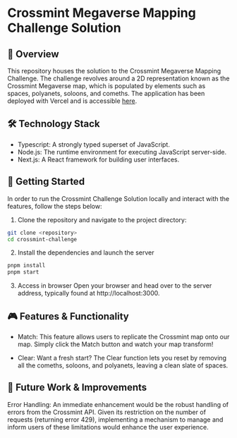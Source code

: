 # Crossmint Megaverse Mapping Challenge Solution

## 🌌 Overview

This repository houses the solution to the Crossmint Megaverse Mapping Challenge. The challenge revolves around a 2D representation known as the Crossmint Megaverse map, which is populated by elements such as spaces, polyanets, soloons, and comeths. The application has been deployed with Vercel and is accessible [here](https://crossmint-challenge-jgc.vercel.app).

## 🛠 Technology Stack

- Typescript: A strongly typed superset of JavaScript.
- Node.js: The runtime environment for executing JavaScript server-side.
- Next.js: A React framework for building user interfaces.

## 🚀 Getting Started

In order to run the Crossmint Challenge Solution locally and interact with the features, follow the steps below:

1. Clone the repository and navigate to the project directory:

```bash
git clone <repository>
cd crossmint-challenge
```

2. Install the dependencies and launch the server

```bash
pnpm install
pnpm start
```

3. Access in browser
   Open your browser and head over to the server address, typically found at http://localhost:3000.

## 🎮 Features & Functionality

- Match: This feature allows users to replicate the Crossmint map onto our map. Simply click the Match button and watch your map transform!

- Clear: Want a fresh start? The Clear function lets you reset by removing all the comeths, soloons, and polyanets, leaving a clean slate of spaces.

## 🔧 Future Work & Improvements

Error Handling: An immediate enhancement would be the robust handling of errors from the Crossmint API. Given its restriction on the number of requests (returning error 429), implementing a mechanism to manage and inform users of these limitations would enhance the user experience.

